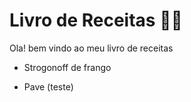 # Livro de Receitas :man_cook:

Ola! bem vindo ao meu livro de receitas 



- Strogonoff de frango

- Pave (teste)
